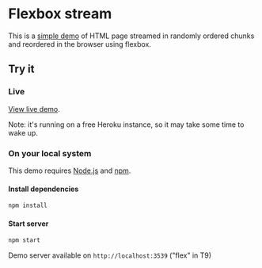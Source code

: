 # Flexbox stream

This is a [simple demo](https://flexbox-stream.herokuapp.com/) of HTML page streamed in randomly ordered chunks and reordered in the browser using flexbox.


## Try it

### Live

[View live demo](https://flexbox-stream.herokuapp.com/).

Note: it's running on a free Heroku instance, so it may take some time to wake up.


### On your local system

This demo requires [Node.js](http://nodejs.org/) and [npm](https://npmjs.org/).

#### Install dependencies

```bash
npm install
```

#### Start server

```bash
npm start
```
Demo server available on `http://localhost:3539` ("flex" in T9)
